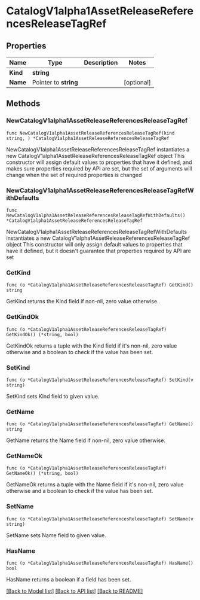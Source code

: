 # CatalogV1alpha1AssetReleaseReferencesReleaseTagRef

## Properties

Name | Type | Description | Notes
------------ | ------------- | ------------- | -------------
**Kind** | **string** |  | 
**Name** | Pointer to **string** |  | [optional] 

## Methods

### NewCatalogV1alpha1AssetReleaseReferencesReleaseTagRef

`func NewCatalogV1alpha1AssetReleaseReferencesReleaseTagRef(kind string, ) *CatalogV1alpha1AssetReleaseReferencesReleaseTagRef`

NewCatalogV1alpha1AssetReleaseReferencesReleaseTagRef instantiates a new CatalogV1alpha1AssetReleaseReferencesReleaseTagRef object
This constructor will assign default values to properties that have it defined,
and makes sure properties required by API are set, but the set of arguments
will change when the set of required properties is changed

### NewCatalogV1alpha1AssetReleaseReferencesReleaseTagRefWithDefaults

`func NewCatalogV1alpha1AssetReleaseReferencesReleaseTagRefWithDefaults() *CatalogV1alpha1AssetReleaseReferencesReleaseTagRef`

NewCatalogV1alpha1AssetReleaseReferencesReleaseTagRefWithDefaults instantiates a new CatalogV1alpha1AssetReleaseReferencesReleaseTagRef object
This constructor will only assign default values to properties that have it defined,
but it doesn't guarantee that properties required by API are set

### GetKind

`func (o *CatalogV1alpha1AssetReleaseReferencesReleaseTagRef) GetKind() string`

GetKind returns the Kind field if non-nil, zero value otherwise.

### GetKindOk

`func (o *CatalogV1alpha1AssetReleaseReferencesReleaseTagRef) GetKindOk() (*string, bool)`

GetKindOk returns a tuple with the Kind field if it's non-nil, zero value otherwise
and a boolean to check if the value has been set.

### SetKind

`func (o *CatalogV1alpha1AssetReleaseReferencesReleaseTagRef) SetKind(v string)`

SetKind sets Kind field to given value.


### GetName

`func (o *CatalogV1alpha1AssetReleaseReferencesReleaseTagRef) GetName() string`

GetName returns the Name field if non-nil, zero value otherwise.

### GetNameOk

`func (o *CatalogV1alpha1AssetReleaseReferencesReleaseTagRef) GetNameOk() (*string, bool)`

GetNameOk returns a tuple with the Name field if it's non-nil, zero value otherwise
and a boolean to check if the value has been set.

### SetName

`func (o *CatalogV1alpha1AssetReleaseReferencesReleaseTagRef) SetName(v string)`

SetName sets Name field to given value.

### HasName

`func (o *CatalogV1alpha1AssetReleaseReferencesReleaseTagRef) HasName() bool`

HasName returns a boolean if a field has been set.


[[Back to Model list]](../README.md#documentation-for-models) [[Back to API list]](../README.md#documentation-for-api-endpoints) [[Back to README]](../README.md)


